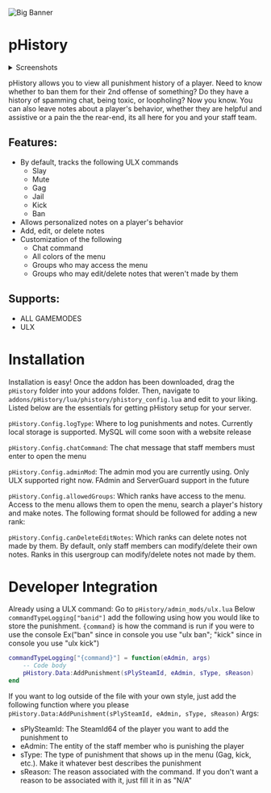![Big Banner](https://user-images.githubusercontent.com/8619739/180586350-56f57863-170b-4c7e-bf22-15a77cb87949.png)


# pHistory
 
 <details>
  <summary>Screenshots</summary>

  ![8bced4e1bab48bda68b6d226458c6254](https://user-images.githubusercontent.com/8619739/180586680-0777ab13-b2ba-401b-91a0-981d93673579.png)
  ![0aa883ad1dc30482b69a32a737c0e647](https://user-images.githubusercontent.com/8619739/180586683-344bfc04-bb05-4186-a4dd-a5b93870e6e3.png)
  ![b9436a631631fcd589e3ae56790c49f1](https://user-images.githubusercontent.com/8619739/180586689-e766fb98-fe99-4037-8c76-89d7797a9dc3.png)
  ![0add7d2eff50eac7a68a1213bc191d83](https://user-images.githubusercontent.com/8619739/180586694-5bb4c041-0f00-472d-b279-e3b1c6352906.png)
  ![44e4fa50012bc3bf3c28a92d8e299182](https://user-images.githubusercontent.com/8619739/180586698-1b3dd11e-42c5-45cb-98e4-e7ab50ade004.png)
</details>
 
pHistory allows you to view all punishment history of a player. Need to know whether to ban them for their 2nd offense of something? Do they have a history of spamming chat, being toxic, or loopholing? Now you know. You can also leave notes about a player's behavior, whether they are helpful and assistive or a pain the the rear-end, its all here for you and your staff team.

## Features:
* By default, tracks the following ULX commands
    * Slay
    * Mute
    * Gag
    * Jail
    * Kick
    * Ban
* Allows personalized notes on a player's behavior
* Add, edit, or delete notes
* Customization of the following
  * Chat command
  * All colors of the menu
  * Groups who may access the menu
  * Groups who may edit/delete notes that weren't made by them


## Supports:
* ALL GAMEMODES
* ULX

# Installation
Installation is easy! Once the addon has been downloaded, drag the `pHistory` folder into your addons folder. Then, navigate to `addons/pHistory/lua/phistory/phistory_config.lua` and edit to your liking. Listed below are the essentials for getting pHistory setup for your server.

`pHistory.Config.logType`: Where to log punishments and notes. Currently local storage is supported. MySQL will come soon with a website release

`pHistory.Config.chatCommand`: The chat message that staff members must enter to open the menu

`pHistory.Config.adminMod`: The admin mod you are currently using. Only ULX supported right now. FAdmin and ServerGuard support in the future

`pHistory.Config.allowedGroups`: Which ranks have access to the menu. Access to the menu allows them to open the menu, search a player's history and make notes. The following format should be followed for adding a new rank:

`pHistory.Config.canDeleteEditNotes`:  Which ranks can delete notes not made by them. By  default, only staff members can modify/delete their own notes. Ranks in this usergroup can modify/delete notes not made by them.

# Developer Integration

Already using a ULX command: Go to `pHistory/admin_mods/ulx.lua` Below `commandTypeLogging["banid"]` add the following using how you would like to store the punishment. `{command}` is how the command is run if you were to use the console Ex("ban" since in console you use "ulx ban"; "kick" since in console you use "ulx kick")

```lua
commandTypeLogging["{command}"] = function(eAdmin, args)
	-- Code body
	pHistory.Data:AddPunishment(sPlySteamId, eAdmin, sType, sReason)
end
```



If you want to log outside of the file with your own style, just add the following function where you please
`pHistory.Data:AddPunishment(sPlySteamId, eAdmin, sType, sReason)`
Args:
* sPlySteamId: The SteamId64 of the player you want to add the punishment to
* eAdmin: The entity of the staff member who is punishing the player
* sType: The type of punishment that shows up in the menu (Gag, kick, etc.). Make it whatever best describes the punishment
* sReason: The reason associated with the command. If you don't want a reason to be associated with it, just fill it in as "N/A"
